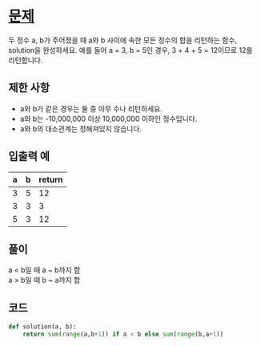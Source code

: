 # [문제](https://programmers.co.kr/learn/courses/30/lessons/12912)  
두 정수 a, b가 주어졌을 때 a와 b 사이에 속한 모든 정수의 합을 리턴하는 함수, solution을 완성하세요.
예를 들어 a = 3, b = 5인 경우, 3 + 4 + 5 = 12이므로 12를 리턴합니다.

## 제한 사항  
- a와 b가 같은 경우는 둘 중 아무 수나 리턴하세요.
- a와 b는 -10,000,000 이상 10,000,000 이하인 정수입니다.
- a와 b의 대소관계는 정해져있지 않습니다.
## 입출력 예  
|a|b|return|
|-----|-----|----|
|3|5|12|
|3|3|3|
|5|3|12|

## 풀이  
a < b일 때 a ~ b까지 합  
a > b일 때 b ~ a까지 합

## 코드  

```python
def solution(a, b):
    return sum(range(a,b+1)) if a < b else sum(range(b,a+1))
```
